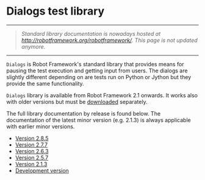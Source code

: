 # Dialogs test library #


---


> _Standard library documentation is nowadays hosted at http://robotframework.org/robotframework/. This page is not updated anymore._


---


`Dialogs` is Robot Framework's standard library that provides means
for pausing the test execution and getting input from users. The
dialogs are slightly different depending on are tests run on Python or
Jython but they provide the same functionality.

`Dialogs` library is available from Robot Framework 2.1 onwards. It works also with older versions but must be
[downloaded](http://robotframework.googlecode.com/svn/tags/robotframework-2.1.2/src/robot/libraries/Dialogs.py)
separately.

The full library documentation by release is found below. The
documentation of the latest minor version (e.g. 2.1.3) is always
applicable with earlier minor versions.

<a href='Hidden comment: doc placefolder'></a>
  * [Version 2.8.5](http://robotframework.googlecode.com/hg/doc/libraries/Dialogs.html?r=2.8.5)
  * [Version 2.7.7](http://robotframework.googlecode.com/hg/doc/libraries/Dialogs.html?r=2.7.7)
  * [Version 2.6.3](http://robotframework.googlecode.com/hg/doc/libraries/Dialogs.html?r=2.6.3)
  * [Version 2.5.7](http://robotframework.googlecode.com/hg/doc/libraries/Dialogs.html?r=2.5.7)
  * [Version 2.1.3](http://robotframework.googlecode.com/svn/tags/robotframework-2.1.3/doc/libraries/Dialogs.html)
  * [Development version](http://robotframework.googlecode.com/hg/doc/libraries/Dialogs.html)